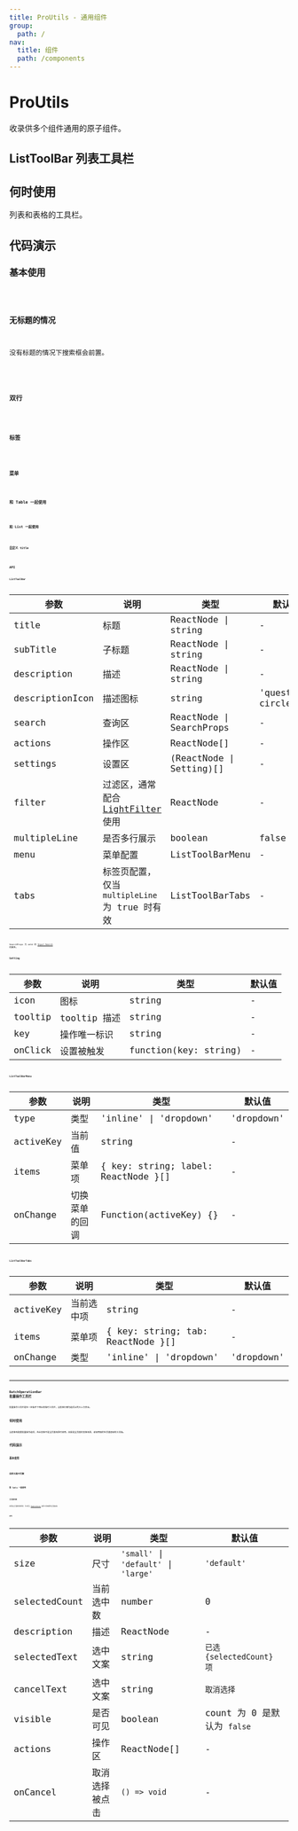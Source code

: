 ```yaml
---
title: ProUtils - 通用组件
group:
  path: /
nav:
  title: 组件
  path: /components
---
```


# ProUtils

收录供多个组件通用的原子组件。

## ListToolBar 列表工具栏

## 何时使用

列表和表格的工具栏。

## 代码演示

### 基本使用

<code src="./demos/basic.tsx" />

### 无标题的情况

没有标题的情况下搜索框会前置。

<code src="./demos/no-title.tsx" />

### 双行

<code src="./demos/multipleLine.tsx" />

### 标签

<code src="./demos/tabs.tsx" />

### 菜单

<code src="./demos/menu.tsx" />

### 和 Table 一起使用

<code src="./demos/table.tsx" />

### 和 List 一起使用

<code src="./demos/list.tsx" />

### 自定义 title

<code src="./demos/custom-title.tsx" />

## API

### ListToolBar

| 参数 | 说明 | 类型 | 默认值 |
| --- | --- | --- | --- |
| title | 标题 | ReactNode \| string | - |
| subTitle | 子标题 | ReactNode \| string | - |
| description | 描述 | ReactNode \| string | - |
| descriptionIcon | 描述图标 | string | 'question-circle' |
| search | 查询区 | ReactNode \| SearchProps | - |
| actions | 操作区 | ReactNode[] | - |
| settings | 设置区 | (ReactNode \| Setting)[] | - |
| filter | 过滤区，通常配合 [LightFilter](light-filter) 使用 | ReactNode | - |
| multipleLine | 是否多行展示 | boolean | false |
| menu | 菜单配置 | ListToolBarMenu | - |
| tabs | 标签页配置，仅当 `multipleLine` 为 true 时有效 | ListToolBarTabs | - |

SearchProps 为 antd 的 [Input.Search](https://ant.design/components/input-cn/#Input.Search) 的属性。

### Setting

| 参数    | 说明         | 类型                  | 默认值 |
| ------- | ------------ | --------------------- | ------ |
| icon    | 图标         | string                | -      |
| tooltip | tooltip 描述 | string                | -      |
| key     | 操作唯一标识 | string                | -      |
| onClick | 设置被触发   | function(key: string) | -      |

### ListToolBarMenu

| 参数      | 说明           | 类型                                | 默认值     |
| --------- | -------------- | ----------------------------------- | ---------- |
| type      | 类型           | 'inline' \| 'dropdown'              | 'dropdown' |
| activeKey | 当前值         | string                              | -          |
| items     | 菜单项         | { key: string; label: ReactNode }[] | -          |
| onChange  | 切换菜单的回调 | Function(activeKey) {}              | -          |

### ListToolBarTabs

| 参数      | 说明       | 类型                              | 默认值     |
| --------- | ---------- | --------------------------------- | ---------- |
| activeKey | 当前选中项 | string                            | -          |
| items     | 菜单项     | { key: string; tab: ReactNode }[] | -          |
| onChange  | 类型       | 'inline' \| 'dropdown'            | 'dropdown' |

---

## BatchOperationBar 批量操作工具栏

批量操作工具栏是在一定条件下唤出的临时工具栏，当表格行被勾选后从列头上方挤出。

## 何时使用

当表格有配置批量操作选项，且此表格不是全页面场景时使用。如果是全页面的表格场景，请使用吸附在页面底部的工具条。

## 代码演示

### 基本使用

<code src="./demos/batch-basic.tsx" />

### 自定义选中文案

<code src="./demos/batch-custom.tsx" />

### 和 Table 一起使用

<code src="./demos/batch-table.tsx" />

### 全页面场景

如果是全页面的表格场景，可以配合 [PageContainer](./page-container) 使得工具条吸附在页面底部。

<code src="./demos/batch-page.tsx" />

## API

| 参数 | 说明 | 类型 | 默认值 |
| --- | --- | --- | --- |
| size | 尺寸 | `'small'` \| `'default'` \| `'large'` | `'default'` |
| selectedCount | 当前选中数 | number | 0 |
| description | 描述 | ReactNode | - |
| selectedText | 选中文案 | string | `已选 {selectedCount} 项` |
| cancelText | 选中文案 | string | `取消选择` |
| visible | 是否可见 | boolean | count 为 0 是默认为 `false` |
| actions | 操作区 | ReactNode[] | - |
| onCancel | 取消选择被点击 | `() => void` | - |
